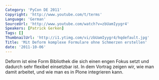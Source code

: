 ```yaml
---
Category: 'PyCon DE 2011'
Copyright: 'http://www.youtube.com/t/terms'
Language: 'German'
SourceUrl: 'http://www.youtube.com/watch?v=zbUamIyygr4'
Speakers: [Patrick Gerken]
Tags: []
ThumbnailUrl: 'http://i1.ytimg.com/vi/zbUamIyygr4/hqdefault.jpg'
Title: 'Mit Deform komplexe Formulare ohne Schmerzen erstellen'
date: '2011-10-06'
---
```

Deform ist eine Form Bibliothek die sich einen engen Fokus setzt und dadurch sehr flexibel einsetzbar ist. In dem Vortrag zeigen wir, wie man damit arbeitet, und wie man es in Plone integrieren kann.
